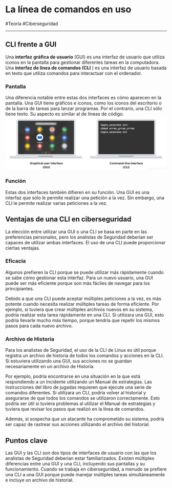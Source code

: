 # La línea de comandos en uso
#Teoría #Ciberseguridad 

---
## CLI frente a GUI

Una **interfaz** **gráfica de usuario** (GUI) es una interfaz de usuario que utiliza iconos en la pantalla para gestionar diferentes tareas en la computadora. Una **interfaz de línea de comandos (CLI** ) es una interfaz de usuario basada en texto que utiliza comandos para interactuar con el ordenador.
### Pantalla

Una diferencia notable entre estas dos interfaces es cómo aparecen en la pantalla. Una GUI tiene gráficos e iconos, como los iconos del escritorio o de la barra de tareas para lanzar programas. Por el contrario, una CLI sólo tiene texto. Su aspecto es similar al de líneas de código.
![CLI frente a GUI](img/gui-cli.webp)
### **Función**

Estas dos interfaces también difieren en su función. Una GUI es una interfaz que sólo le permite realizar una petición a la vez. Sin embargo, una CLI le permite realizar varias peticiones a la vez.
## Ventajas de una CLI en ciberseguridad

La elección entre utilizar una GUI o una CLI se basa en parte en las preferencias personales, pero los analistas de Seguridad deberían ser capaces de utilizar ambas interfaces. El uso de una CLI puede proporcionar ciertas ventajas.
### Eficacia

Algunos prefieren la CLI porque se puede utilizar más rápidamente cuando se sabe cómo gestionar esta interfaz. Para un nuevo usuario, una GUI puede ser más eficiente porque son más fáciles de navegar para los principiantes.

Debido a que una CLI puede aceptar múltiples peticiones a la vez, es más potente cuando necesita realizar múltiples tareas de forma eficiente. Por ejemplo, si tuviera que crear múltiples archivos nuevos en su sistema, podría realizar esta tarea rápidamente en una CLI. Si utilizara una GUI, esto podría llevarle mucho más tiempo, porque tendría que repetir los mismos pasos para cada nuevo archivo.
### Archivo de Historia

Para los analistas de Seguridad, el uso de la CLI de Linux es útil porque registra un archivo de historia de todos los comandos y acciones en la CLI. Si estuviera utilizando una GUI, sus acciones no se guardan necesariamente en un archivo de Historia.

Por ejemplo, podría encontrarse en una situación en la que está respondiendo a un Incidente utilizando un Manual de estrategias. Las instrucciones del libro de jugadas requieren que ejecute una serie de comandos diferentes. Si utilizara un CLI, podría volver al historial y asegurarse de que todos los comandos se utilizaron correctamente. Esto podría ser útil si tuviera problemas al utilizar el Manual de estrategias y tuviera que revisar los pasos que realizó en la línea de comandos.

Además, si sospecha que un atacante ha comprometido su sistema, podría ser capaz de rastrear sus acciones utilizando el archivo del historial.
## Puntos clave

Las GUI y las CLI son dos tipos de interfaces de usuario con las que los analistas de Seguridad deberían estar familiarizados. Existen múltiples diferencias entre una GUI y una CLI, incluyendo sus pantallas y su funcionamiento. Cuando se trabaja en ciberseguridad, a menudo se prefiere una CLI a una GUI porque puede manejar múltiples tareas simultáneamente e incluye un archivo de historial.